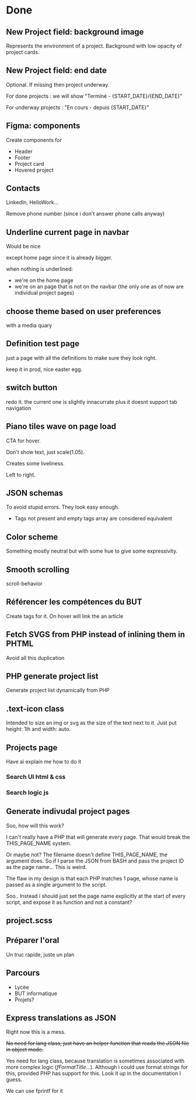# Done

## New Project field: background image

Represents the environment of a project. Background with low opacity of project cards.

## New Project field: end date

Optional. If missing then project underway.

For done projects : we will show "Terminé - {START_DATE}/{END_DATE}"

For underway projects : "En cours - depuis {START_DATE}"

## Figma: components

Create components for

- Header
- Footer
- Project card
- Hovered project

## Contacts

LinkedIn, HelloWork...

Remove phone number (since i don't answer phone calls anyway)

## Underline current page in navbar

Would be nice

except home page since it is already bigger.

when nothing is underlined:

- we're on the home page
- we're on an page that is not on the navbar (the only one as of now are individual project pages)

## choose theme based on user preferences

with a media quary

## Definition test page

just a page with all the definitions to make sure they look right.

keep it in prod, nice easter egg.

## switch button

redo it. the current one is slightly innacurrate plus it doesnt support tab navigation

## Piano tiles wave on page load

CTA for hover.

Don't show text, just scale(1.05).

Creates some liveliness.

Left to right.

## JSON schemas

To avoid stupid errors. They look easy enough.

- Tags not present and empty tags array are considered equivalent

## Color scheme

Something mostly neutral but with some hue to give some expressivity.

## Smooth scrolling

scroll-behavior

## Référencer les compétences du BUT

Create tags for it. On hover will link the an article

## Fetch SVGS from PHP instead of inlining them in PHTML

Avoid all this duplication

## PHP generate project list

Generate project list dynamically from PHP

## .text-icon class

Intended to size an img or svg as the size of the text next to it. Just put height: 1lh and width: auto.

## Projects page

Have ai explain me how to do it

### Search UI html & css

### Search logic js

## Generate indivudal project pages

Soo, how will this work?

I can't really have a PHP that will generate every page. That would break the THIS_PAGE_NAME system.

Or maybe not? The filename doesn't define THIS_PAGE_NAME, the argument does. So if I parse the JSON from BASH and pass the project ID as the page name... This is weird.

The flaw in my design is that each PHP matches 1 page, whose name is passed as a single argument to the script.

Soo.. Instead i should just set the page name explicitly at the start of every script, and expose it as function and not a constant?

## project.scss

## Préparer l'oral

Un truc rapide, juste un plan

## Parcours

- Lycée
- BUT informatique
- Projets?

## Express translations as JSON

Right now this is a mess.

~~No need for lang class, just have an helper function that reads the JSON file in object mode.~~

Yes need for lang class, because translation is sometimes associated with more complex logic (*fFormatTitle*...). Although i could use format strings for this, provided PHP has support for this. Look it up in the documentation I guess.

We can use fprintf for it